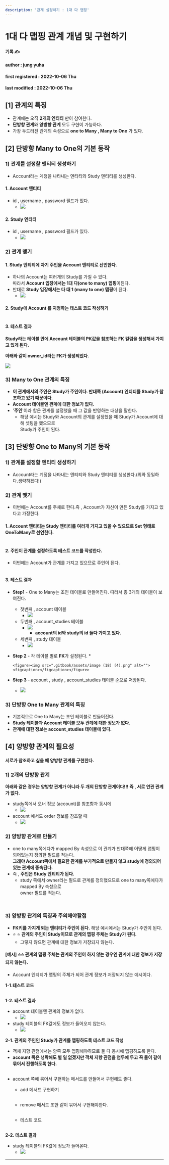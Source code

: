 ```yaml
---
description: '관계 설정하기 : 1대 다 맵핑'
---
```


# 1대 다 맵핑 관계 개념 및 구현하기

**기록 ✍️**

#### author : jung yuha

#### first registered : 2022-10-06 Thu

#### last modified : 2022-10-06 Thu

## \[1] 관계의 특징

* 관계에는 오직 **2개의 엔티티** 만이 참여한다.
* **단방향 관계**와 **양방향 관계** 모두 구현이 가능하다.
* 가장 두드러진 관계의 속성으로 **one to Many , Many to One** 가 있다.

## \[2] 단방향 Many to One의 기본 동작

### 1) 관계를 설정할 엔티티 생성하기

* Account라는 계정을 나타내는 엔티티와 Study 엔티티를 생성한다.

#### 1. Account 엔티티

* id , username , password 필드가 있다.
  * ![](<.gitbook/assets/image (13) (5).png>)

#### 2. Study 엔티티

* id , username , password 필드가 있다.
  * ![](<.gitbook/assets/image (16) (4).png>)

### 2) 관계 맺기

#### 1. Study 엔티티에 자기 주인을 Account 엔티티로 선언한다.

* 하나의 Account는 여러개의 Study를 가질 수 있다.\
  따라서 **Account 입장에서는 1대 다(one to many) 맵핑**이된다.
* 반대로 **Study 입장에서는 다 대 1 (many to one) 맵핑**이 된다.
  * ![](<.gitbook/assets/image (10) (5).png>)

#### 2. Study에 Account 를 지정하는 테스트 코드 작성하기

<figure><img src=".gitbook/assets/image (29).png" alt=""><figcaption></figcaption></figure>

#### 3. 테스트 결과

**Study라는 테이블 안에 Account 테이블의 PK값을 참조하는 FK 컬럼을 생성해서 가지고 있게 된다.**

**아래와 같이 owner\_id라는 FK가 생성되었다.**

![](<.gitbook/assets/image (44).png>)

### 3) Many to One 관계의 특징

* **이 관계에서의 주인은 Study가 주인이다. 반대쪽 (Account) 엔티티를 Study가 참조하고 있기 때문이다.**
* **Account 테이블엔 관계에 대한 정보가 없다.**
* '**주인**'이라 함은 관계를 설정했을 때 그 값을 반영하는 대상을 말한다.
  * 해당 예시는 Study와 Account의 관계를 설정했을 때 Study가 Account에 대해 셋팅을 했으므로 \
    Study가 주인이 된다.

## \[3] 단방향 One to Many의 기본 동작

### 1) 관계를 설정할 엔티티 생성하기

* Account라는 계정을 나타내는 엔티티와 Study 엔티티를 생성한다.(위와 동일하다.생략하겠다!)

### 2) 관계 맺기

* 이번에는 Account를 주체로 한다.즉 , Account가 자신이 만든 Study를 가지고 있다고 가정한다.

#### 1. Account 엔티티는  Study 엔티티를 여러개 가지고 있을 수 있으므로 Set 형태로  OneToMany로 선언한다.

<figure><img src=".gitbook/assets/image (45).png" alt=""><figcaption></figcaption></figure>

#### 2. 주인이 관계를 설정하도록 테스트 코드를 작성한다.

* 이번에는 Account가 관계를 가지고 있으므로 주인이 된다.

<figure><img src=".gitbook/assets/image (19) (4).png" alt=""><figcaption></figcaption></figure>

#### 3. 테스트 결과

* **Step1** - One to Many는 조인 테이블로 만들어진다. 따라서 총 3개의 테이블이 보여진다.
  * 첫번째 , account 테이블
    * ![](<.gitbook/assets/image (22) (1).png>)
  * 두번째 , account\_studies 테이블
    * ![](<.gitbook/assets/image (46).png>)
      * **account의 id와 study의 id 둘다 가지고 있다.**
  * 세번째 , study 테이블
    * ![](<.gitbook/assets/image (12) (3).png>)
* **Step 2** - 각 테이블 별로 **FK**가 설정된다.
  *

      <figure><img src=".gitbook/assets/image (18) (4).png" alt=""><figcaption></figcaption></figure>
* **Step 3** - account , study , account\_studies 테이블 순으로 저장된다.
  * ![](<.gitbook/assets/image (34).png>)

### 3) 단방향 One to Many 관계의 특징

* 기본적으로 One to Many는 조인 테이블로 만들어진다.
* **Study 테이블과 Account 테이블 모두 관계에 대한 정보가 없다.**
* **관계에 대한 정보는 account\_studies 테이블에 있다.**

## **\[4] 양방향 관계의 필요성**

#### 서로가 참조하고 싶을 때 양방향 관계를 구현한다.

### 1) 2개의 단방향 관계

**아래와 같은 경우는 양방향 관계가 아니라 두 개의 단방향 관계이다!!! 즉 , 서로 연관 관계가 없다.**

* &#x20;study쪽에서 오너 정보 (account)를 참조함과 동시에
  * ![](<.gitbook/assets/image (21) (2).png>)
* &#x20;account 에서도 order 정보를 참조할 때
  * ![](<.gitbook/assets/image (11) (5).png>)

### 2) 양방향 관계로 만들기

* one to many쪽에다가 mapped By 속성으로 이 관계가 반대쪽에 어떻게 맵핑이 되어있는지 정의한 필드를 적는다. \
  **그래야 Account쪽에서 필요한 관계를 부가적으로 만들지 않고  study에 정의되어 있는 관계에 종속된다.**
* 즉 , **주인은 Study 엔티티가 된다.**
  * study 쪽에서 owner라는 필드로 관계를 정의했으므로 one to many쪽에다가 mapped By 속성으로\
    owner 필드를 적는다.

<figure><img src=".gitbook/assets/image (8) (1).png" alt=""><figcaption></figcaption></figure>

<figure><img src=".gitbook/assets/image (2) (1) (1).png" alt=""><figcaption></figcaption></figure>

### 3) 양방향 관계의 특징과 주의해야할점

* **FK키를 가지게 되는 엔티티가 주인이 된다.** 해당 예시에서는 Study가 주인이 된다.
* ⭐️ ⭐️ **관계의 주인이 Study이므로 관계의 맵핑 주체는 Study가 된다.**
  * 그렇지 않으면 관계에 대한 정보가 저장되지 않는다.

#### \[예시] ⭐️⭐️ 관계의 맵핑 주체는 관계의 주인이 하지 않는 경우엔 관계에 대한 정보가 저장되지 않는다.

* &#x20;Account 엔티티가 맵핑의 주체가 되어 관계 정보가 저장되지 않는 예시이다.

**1-1.테스트 코드**

<figure><img src=".gitbook/assets/image (5) (1).png" alt=""><figcaption></figcaption></figure>

**1-2. 테스트 결과**

* account 테이블엔 관계의 정보가 없다.
  * ![](<.gitbook/assets/image (6).png>)
* study 테이블의 FK값에도 정보가 들어오지 않는다.
  * ![](<.gitbook/assets/image (7) (1).png>)

**2-1.  관계의 주인인 Study가 관계를 맵핑하도록 테스트 코드 작성**

* 객체 지향 관점에서는 양쪽 모두 맵핑해야하므로 둘 다 동시에 맵핑하도록 한다.
* **account 쪽은 생략해도 별 일 없겠지만 객체 지향 관점을 염두에 두고 꼭 둘이 같이 묶어서 진행하도록 한다.**

<figure><img src=".gitbook/assets/image (9) (1).png" alt=""><figcaption></figcaption></figure>

* account 쪽에 묶어서 구현하는 메서드를 만들어서 구현해도 좋다.
  *   add 메서드 구현하기

      <figure><img src=".gitbook/assets/image (1) (1).png" alt=""><figcaption></figcaption></figure>
  *   &#x20;remove 메서드 또한 같이 묶어서 구현해야한다.

      <figure><img src=".gitbook/assets/image (4) (1).png" alt=""><figcaption></figcaption></figure>
  *   테스트 코드

      <figure><img src=".gitbook/assets/image (21).png" alt=""><figcaption></figcaption></figure>

**2-2. 테스트 결과**

* study 테이블의 FK값에 정보가 들어온다.
  * ![](<.gitbook/assets/image (3) (1).png>)

****

